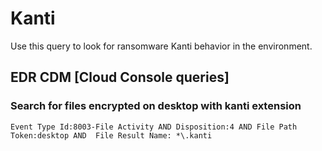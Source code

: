 # Kanti

Use this query to look for ransomware Kanti behavior in the environment.

## EDR CDM [Cloud Console queries]

### Search for files encrypted on desktop with kanti extension

```
Event Type Id:8003-File Activity AND Disposition:4 AND File Path Token:desktop AND  File Result Name: *\.kanti 
```
